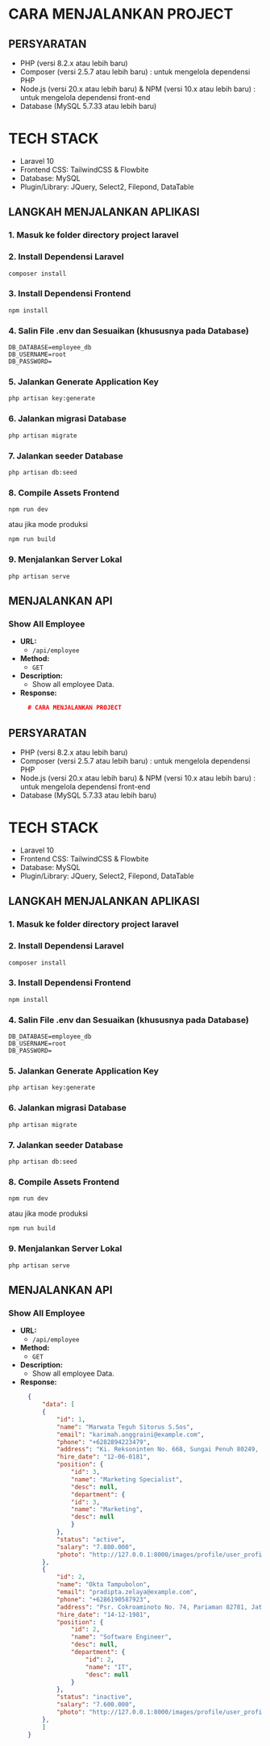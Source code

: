 # CARA MENJALANKAN PROJECT

## PERSYARATAN
- PHP (versi 8.2.x atau lebih baru)
- Composer (versi 2.5.7 atau lebih baru) : untuk mengelola dependensi PHP
- Node.js (versi 20.x atau lebih baru) & NPM (versi 10.x atau lebih baru) : untuk mengelola dependensi front-end
- Database (MySQL 5.7.33 atau lebih baru)

# TECH STACK
- Laravel 10
- Frontend CSS: TailwindCSS & Flowbite
- Database: MySQL
- Plugin/Library: JQuery, Select2, Filepond, DataTable

## LANGKAH MENJALANKAN APLIKASI
### 1. Masuk ke folder directory project laravel
### 2. Install Dependensi Laravel
```
composer install
```
### 3. Install Dependensi Frontend
```
npm install
```
### 4. Salin File .env dan Sesuaikan (khususnya pada Database)
```
DB_DATABASE=employee_db
DB_USERNAME=root
DB_PASSWORD=
```
### 5. Jalankan Generate Application Key
```
php artisan key:generate
```
### 6. Jalankan migrasi Database
```
php artisan migrate
```
### 7. Jalankan seeder Database
```
php artisan db:seed
```
### 8. Compile Assets Frontend
```
npm run dev
```
atau jika mode produksi
```
npm run build
```
### 9.  Menjalankan Server Lokal
```
php artisan serve
```

## MENJALANKAN API
### Show All Employee

- **URL:**
  - `/api/employee`
- **Method:**
  - `GET`
- **Description:**
  - Show all employee Data.
- **Response:**
  ```JSON
    # CARA MENJALANKAN PROJECT

## PERSYARATAN
- PHP (versi 8.2.x atau lebih baru)
- Composer (versi 2.5.7 atau lebih baru) : untuk mengelola dependensi PHP
- Node.js (versi 20.x atau lebih baru) & NPM (versi 10.x atau lebih baru) : untuk mengelola dependensi front-end
- Database (MySQL 5.7.33 atau lebih baru)

# TECH STACK
- Laravel 10
- Frontend CSS: TailwindCSS & Flowbite
- Database: MySQL
- Plugin/Library: JQuery, Select2, Filepond, DataTable

## LANGKAH MENJALANKAN APLIKASI
### 1. Masuk ke folder directory project laravel
### 2. Install Dependensi Laravel
```
composer install
```
### 3. Install Dependensi Frontend
```
npm install
```
### 4. Salin File .env dan Sesuaikan (khususnya pada Database)
```
DB_DATABASE=employee_db
DB_USERNAME=root
DB_PASSWORD=
```
### 5. Jalankan Generate Application Key
```
php artisan key:generate
```
### 6. Jalankan migrasi Database
```
php artisan migrate
```
### 7. Jalankan seeder Database
```
php artisan db:seed
```
### 8. Compile Assets Frontend
```
npm run dev
```
atau jika mode produksi
```
npm run build
```
### 9.  Menjalankan Server Lokal
```
php artisan serve
```

## MENJALANKAN API
### Show All Employee

- **URL:**
  - `/api/employee`
- **Method:**
  - `GET`
- **Description:**
  - Show all employee Data.
- **Response:**
  ```JSON
    {
        "data": [
        {
            "id": 1,
            "name": "Marwata Teguh Sitorus S.Sos",
            "email": "karimah.anggraini@example.com",
            "phone": "+6282894223479",
            "address": "Ki. Reksoninten No. 668, Sungai Penuh 80249, Papua",
            "hire_date": "12-06-0181",
            "position": {
                "id": 3,
                "name": "Marketing Specialist",
                "desc": null,
                "department": {
                "id": 3,
                "name": "Marketing",
                "desc": null
                }
            },
            "status": "active",
            "salary": "7.880.000",
            "photo": "http://127.0.0.1:8000/images/profile/user_profile.jpeg"
        },
        {
            "id": 2,
            "name": "Okta Tampubolon",
            "email": "pradipta.zelaya@example.com",
            "phone": "+6286190587923",
            "address": "Psr. Cokroaminoto No. 74, Pariaman 82781, Jatim",
            "hire_date": "14-12-1981",
            "position": {
                "id": 2,
                "name": "Software Engineer",
                "desc": null,
                "department": {
                    "id": 2,
                    "name": "IT",
                    "desc": null
                }
            },
            "status": "inactive",
            "salary": "7.600.000",
            "photo": "http://127.0.0.1:8000/images/profile/user_profile.jpeg"
        },
        ]
    }
  ```
